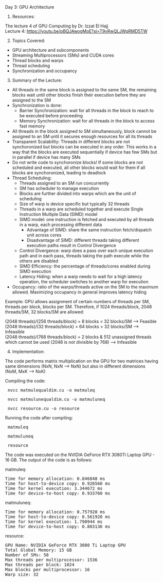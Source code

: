 Day 3: GPU Architecture

1) Resources:

The lecture 4 of GPU Computing by Dr. Izzat El Hajj  
Lecture 4: https://youtu.be/pBQJAwogMoE?si=T9vRwQLJWqRMD5TW  

2) Topics Covered:

- GPU architecture and subcomponents
- Streaming Multiprocessors (SMs) and CUDA cores
- Thread blocks and warps
- Thread scheduling
- Synchronization and occupancy

3) Summary of the Lecture:  

- All threads in the same block is assigned to the same SM, the remaining blocks wait until other blocks finish their execution before they are assigned to the SM
- Synchronization is done:  
    - Barrier Synchronization: wait for all threads in the block to reach to be executed before proceeding
    - Memory Synchronization: wait for all threads in the block to access fast memory
- All threads in the block assigned to SM simultaneously, block cannot be assigned to an SM until it secures enough resources for all its threads
- Transparent Scalability: Threads in different blocks are not synchoronized but blocks can be executed in any order. This works in a way that the blocks are executed sequentially if device has few SMs but in parallel if device has many SMs
- Do not write code to synchoronize blocks! If some blocks are not scheduled and executed, all other blocks would wait for them if all blocks are synchoronized, leading to deadlock
- Thread Scheduling:  
    - Threads assigned to an SM run concurrently  
    - SM has scheduler to manage execution  
    - Blocks are further divided into warps which are the unit of scheduling  
    - Size of warp is device specific but typically 32 threads  
    - Threads in a warp are scheduled together and execute Single Instruction Multiple Data (SIMD) model  
    - SIMD model: one instruction is fetched and executed by all threads in a warp, each processing different data  
        - Advantage of SIMD: share the same instruction fetch/dispatch unit across cores  
        - Disadvantage of SIMD: different threads taking different execution paths result in Control Divergence  
    - Control Divergence: warp does a pass over each unique execution path and in each pass, threads taking the path execute while the others are disabled  
    - SIMD Efficiency: the percentage of threads/cores enabled during SIMD execution  
    - Latency Hiding: when a warp needs to wait for a high latency operation, the scheduler switches to another warp for execution  
- Occupancy: ratio of the warps/threads active on the SM to the maximum allowed. Maximizing occupancy in general improves latency hiding  

Example: GPU allows assignment of certain numbers of threads per SM, threads per block, blocks per SM. Therefore, if 1024 threads/block, 2048 threads/SM, 32 blocks/SM are allowed:  

(2048 threads)/(256 threads/block) = 8 blocks < 32 blocks/SM --> Feasible  
(2048 threads)/(32 threads/block) = 64 blocks > 32 blocks/SM --> Infeasible  
(2048 threads)/(768 threads/block) = 2 blocks & 512 unassigned threads which cannot be used (2048 is not divisible by 768) --> Infeasible  

4) Implementation:

The code performs matrix multiplication on the GPU for two matrices having same dimensions (NxN, NxN --> NxN) but also in different dimensions (NxM, MxK --> NxK)

Compiling the code:  

<pre> nvcc matmulequaldim.cu -o matmuleq </pre>
<pre> nvcc matmulunequaldim.cu -o matmuluneq </pre>
<pre> nvcc resource.cu -o resource </pre>

Running the code after compiling: 
<pre> matmuleq </pre>
<pre> matmuluneq </pre>
<pre> resource </pre>

The code was executed on the NVIDIA GeForce RTX 3080Ti Laptop GPU - 16 GB. The output of the code is as follows:

matmuleq:

<pre>Time for memory allocation: 0.846848 ms
Time for host-to-device copy: 0.926560 ms
Time for kernel execution: 3.344672 ms
Time for device-to-host copy: 0.933760 ms
</pre>

matmuluneq:

<pre>Time for memory allocation: 0.757920 ms
Time for host-to-device copy: 0.561920 ms
Time for kernel execution: 1.790944 ms
Time for device-to-host copy: 0.803136 ms
</pre>

resource:

<pre>GPU Name: NVIDIA GeForce RTX 3080 Ti Laptop GPU
Total Global Memory: 15 GB
Number of SMs: 58
Max threads per multiprocessor: 1536
Max threads per block: 1024
Max blocks per multiprocessor: 16
Warp size: 32
</pre>